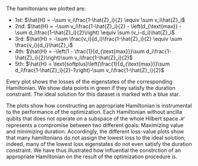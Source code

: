 The hamiltonians we plotted are:

* 1st: $\hat{H} = -\sum v_i\frac{1-\hat{Z}_i}{2} \equiv \sum v_i\hat{Z}_i$
* 2nd: $\hat{H} = -\sum v_i\frac{1-\hat{Z}_i}{2} - \left(d_{\text{max}} - \sum d_i\frac{1-\hat{Z}_i}{2}\right) \equiv \sum (v_i-d_i)\hat{Z}_i$
* 3rd: $\hat{H} = -\sum \frac{v_i}{d_i}\frac{1-\hat{Z}_i}{2} \equiv \sum \frac{v_i}{d_i}\hat{Z}_i$
* 4th: $\hat{H} = -\left(1 - \frac{1}{d_{\text{max}}}\sum d_i\frac{1-\hat{Z}_i}{2}\right)\sum v_i\frac{1-\hat{Z}_i}{2}$
* 5th: $\hat{H} = \text{softplus}\left(\frac{1}{d_{\text{max}}}\sum d_i\frac{1-\hat{Z}_i}{2}-1\right)-\sum v_i\frac{1-\hat{Z}_i}{2}$

Every plot shows the losses of the eigenstates of the corresponding Hamiltonian. We show data points in green if they satisfy the duration constraint. The ideal solution for this dataset is marked with a blue star.

The plots show how constructing an appropriate Hamiltonian is instrumental to the performance of the optimization. Each Hamiltonian without ancilla qubits that does not operate on a subspace of the whole Hilbert space $\mathcal{H}$ represents a compromise between two different goals: Maximizing value and minimizing duration. Accordingly, the different loss-value plots show that many hamiltonians do not assign the lowest loss to the ideal solution; indeed, many of the lowest loss eigenstates do not even satisfy the duration constraint. We have thus illustrated how influential the constrction of an appropriate Hamiltonian on the result of the optimization procedure is.